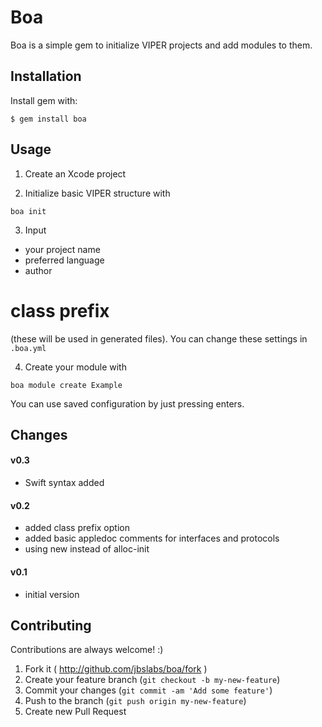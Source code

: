 # Boa

Boa is a simple gem to initialize VIPER projects and add modules to them.

## Installation

Install gem with:

    $ gem install boa

## Usage

1. Create an Xcode project

2. Initialize basic VIPER structure with

```
boa init
```

3. Input

* your project name
* preferred language
* author
# class prefix

(these will be used in generated files). You can change these settings in `.boa.yml`

4. Create your module with

```
boa module create Example
```

You can use saved configuration by just pressing enters.

## Changes

#### v0.3
  * Swift syntax added

#### v0.2
  * added class prefix option
  * added basic appledoc comments for interfaces and protocols
  * using new instead of alloc-init

#### v0.1
  * initial version

## Contributing

Contributions are always welcome! :)

1. Fork it ( http://github.com/jbslabs/boa/fork )
2. Create your feature branch (`git checkout -b my-new-feature`)
3. Commit your changes (`git commit -am 'Add some feature'`)
4. Push to the branch (`git push origin my-new-feature`)
5. Create new Pull Request
